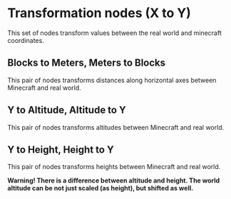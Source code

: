 # Transformation nodes (X to Y)

This set of nodes transform values between the real world and minecraft coordinates.

## Blocks to Meters, Meters to Blocks

This pair of nodes transforms distances along horizontal axes between Minecraft and real world.

## Y to Altitude, Altitude to Y

This pair of nodes transforms altitudes between Minecraft and real world.

## Y to Height, Height to Y

This pair of nodes transforms heights between Minecraft and real world.

**Warning! There is a difference between altitude and height. The world altitude can be not just scaled (as height), but shifted as well.**
